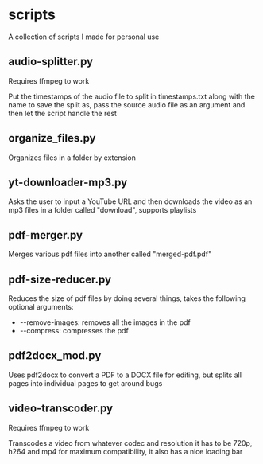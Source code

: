 # scripts
A collection of scripts I made for personal use

## audio-splitter.py
Requires ffmpeg to work

Put the timestamps of the audio file to split in timestamps.txt along with the name to save the split as, pass the source audio file as an argument and then let the script handle the rest

## organize_files.py
Organizes files in a folder by extension

## yt-downloader-mp3.py
Asks the user to input a YouTube URL and then downloads the video as an mp3 files in a folder called "download", supports playlists

## pdf-merger.py
Merges various pdf files into another called "merged-pdf.pdf"

## pdf-size-reducer.py
Reduces the size of pdf files by doing several things, takes the following optional arguments:
  - --remove-images: removes all the images in the pdf
  - --compress: compresses the pdf

## pdf2docx_mod.py
Uses pdf2docx to convert a PDF to a DOCX file for editing, but splits all pages into individual pages to get around bugs

## video-transcoder.py 
Requires ffmpeg to work

Transcodes a video from whatever codec and resolution it has to be 720p, h264 and mp4 for maximum compatibility, it also has a nice loading bar
